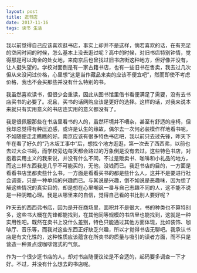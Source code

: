 ```yaml
---
layout: post
title: 逛书店
date: 2017-11-16
tags: 读书 生活
---
```

我以前觉得自己应该喜欢逛书店，事实上却并不是这样，倘若喜欢的话，在有充足的空闲时间的时候，怎么基本上没去逛过呢？高中的时候，对旧书店特别钟情，觉得那是可以淘金的处女地，来南京后也曾找过旧书店街这种地方，但好像并没有，让人挺失望的。学校对面倒是有一家古籍书店，也有一些旧书在售卖，我去过几次但从来没问过价格，心里想“这是当作藏品来卖的应该不便宜吧”，然而即使不考虑价格，我也不会买那些并没有什么特别的书。

我虽然喜欢读书，但很少会重读，因此从图书馆里借书看便满足了需要，没有去书店买书的必要了。况且，买书的话网购应该是更好的选择。这样的话，对我来说本来就只有实用意义的书店连实用的意义都没有了。

我是很佩服那些在书店里看书的人的，虽然环境并不嘈杂，甚至有舒适的座椅，但我却总觉得有种压迫感，或许是认生的缘故，偶尔去一次何必装模作样地看书呢，不如随便走走瞧瞧的好。南京应该有很多特色书店吧，我以前只去过先锋，昨天下午在看了好久的“乃木坂工事中”后，想找个地方逛逛，第一次去了西西弗，以前也去过大众书局，而学校旁边每天都会路过的万象倒是没有去过。这些特色书店，对抱着实用主义的我来说，并没有什么不同，不过是贩卖书、咖啡和小礼品的地方，而这三样东西我是几乎不可能买的，无他，没钱而已。我逛书店的目的，一方面是看看书店里都卖些什么书，一方面是看看买书的都是些什么人，这并不是要进行社会调查，只是一种单纯的兴趣而已。与其说是兴趣，倒不如说是恶趣味，因为想了解这些情况的真实目的，却是想在心里嘲讽一番与自己志趣不同的人，这不能不说是一种阴暗心理。我是从哪里来的自信，觉得自己看的书比别人要好呢？

昨天去的西西弗书店，因为是开在商场里，面积并不是很大，书的种类也不算特别多，这些书大概在先锋都能找到，在其他同等规模的书店里也能找到，这就是一种实用性吧。既然在卖书上没什么差别，特色只能通过其他方面体现，比如装饰、咖啡厅、音乐等，而我对这些东西正好缺乏兴趣，所以才觉得书店无聊吧。我承认书店是有文化性的，这种性质应该蕴含在所卖书的质量与吸引的读者方面，而不只是营造一种景点或咖啡馆式的气氛。

作为一个很少逛书店的人，却对书店随便议论是不合适的，起码要多调查一下才好。不过，并没有什么想去的书店呢。